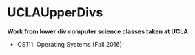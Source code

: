 # UCLAUpperDivs
**Work from lower div computer science classes taken at UCLA**  
- CS111: Operating Systems (Fall 2016)
